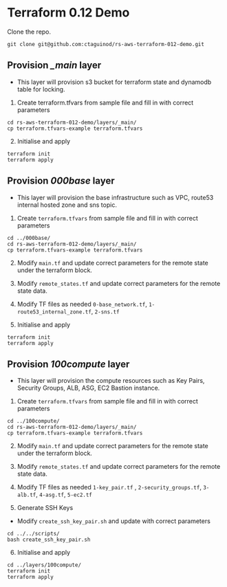 # Terraform 0.12 Demo

Clone the repo.
```
git clone git@github.com:ctaguinod/rs-aws-terraform-012-demo.git
```

## Provision ***_main*** layer
- This layer will provision s3 bucket for terraform state and dynamodb table for locking.

1. Create terraform.tfvars from sample file and fill in with correct parameters
```
cd rs-aws-terraform-012-demo/layers/_main/
cp terraform.tfvars-example terraform.tfvars
```

2. Initialise and apply
```
terraform init
terraform apply
```

## Provision ***000base*** layer
- This layer will provision the base infrastructure such as VPC, route53 internal hosted zone and sns topic.

1. Create `terraform.tfvars` from sample file and fill in with correct parameters
```
cd ../000base/
cd rs-aws-terraform-012-demo/layers/_main/
cp terraform.tfvars-example terraform.tfvars
```
2. Modify `main.tf` and update correct parameters for the remote state under the terraform block.

3. Modify `remote_states.tf` and update correct parameters for the remote state data.

4. Modify TF files as needed `0-base_network.tf`, `1-route53_internal_zone.tf`, `2-sns.tf`

5. Initialise and apply
```
terraform init
terraform apply
```

## Provision ***100compute*** layer
- This layer will provision the compute resources such as Key Pairs, Security Groups, ALB, ASG, EC2 Bastion instance.

1. Create `terraform.tfvars` from sample file and fill in with correct parameters
```
cd ../100compute/
cd rs-aws-terraform-012-demo/layers/_main/
cp terraform.tfvars-example terraform.tfvars
```

2. Modify `main.tf` and update correct parameters for the remote state under the terraform block.

3. Modify `remote_states.tf` and update correct parameters for the remote state data.

4. Modify TF files as needed `1-key_pair.tf` , `2-security_groups.tf`, `3-alb.tf`, `4-asg.tf`, `5-ec2.tf`

5. Generate SSH Keys
- Modify `create_ssh_key_pair.sh` and update with correct parameters
```
cd ../../scripts/
bash create_ssh_key_pair.sh
```

6. Initialise and apply
```
cd ../layers/100compute/
terraform init
terraform apply
```